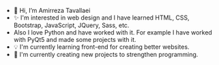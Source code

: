 - 👋 Hi, I’m Amirreza Tavallaei
- ✨ I'm interested in web design and I have learned HTML, CSS, Bootstrap, JavaScript, JQuery, Sass, etc.
- Also I love Python and have worked with it. For example I have worked with PyQt5 and made some projects with it.
- 💡 I'm currently learning front-end for creating better websites.
- 🔨 I'm currently creating new projects to strengthen programming.

<!---
AR-Tavallaei/AR-Tavallaei is a ✨ special ✨ repository because its `README.md` (this file) appears on your GitHub profile.
You can click the Preview link to take a look at your changes.
--->
